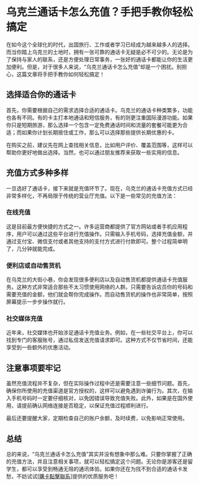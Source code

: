 # 乌克兰通话卡怎么充值？手把手教你轻松搞定

在如今这个全球化的时代，出国旅行、工作或者学习已经成为越来越多人的选择。而当你踏上乌克兰的土地时，拥有一张可靠的通话卡无疑是必不可少的。无论是为了保持与家人的联系，还是方便处理日常事务，一张好的通话卡都能让你的生活更加便利。但是，对于很多人来说，“乌克兰通话卡怎么充值”却是一个困扰。别担心，这篇文章将手把手教你如何轻松搞定！

## 选择适合你的通话卡

首先，你需要根据自己的需求选择合适的通话卡。乌克兰的通话卡种类繁多，功能也各有不同。有的卡主打本地通话和短信服务，有的则更注重国际漫游功能。如果你只是短期旅游，那么选择一个包含一定免费通话时间和流量的套餐可能更为合适；而如果你计划长期居住或工作，那么可以选择那些提供长期优惠的卡。

在购买之前，建议先在网上查找相关信息，比如用户评价、覆盖范围等，这样可以帮助你更好地做出选择。当然，也可以通过朋友推荐来获取一些实用的信息。

## 充值方式多种多样

一旦选好了通话卡，接下来就是充值环节了。现在，乌克兰的通话卡充值方式已经非常多样化，不再局限于传统的营业厅充值。以下是一些常见的充值方法：

### 在线充值

这是目前最方便快捷的方式之一。许多运营商都提供了官方网站或者手机应用程序，用户可以通过这些平台进行充值操作。只需输入手机号码，选择充值金额，并通过支付宝、微信支付或者其他支持的支付方式进行付款即可。整个过程简单明了，几分钟就能完成。

### 便利店或自动售货机

在乌克兰的大街小巷，你会发现很多便利店以及自动售货机都提供通话卡充值服务。这种方式非常适合那些不太习惯使用网络的人群。只需要告诉店员你的号码和需要充值的金额，他们就会帮你完成操作。而自动售货机的操作也非常简单，按照屏幕提示一步步操作就行。

### 社交媒体充值

近年来，社交媒体也开始涉足通话卡充值业务。例如，在一些社交平台上，你可以找到专门的客服账号，通过私信发送充值请求即可。这种方式不仅节省时间，还能享受到一些额外的优惠活动。

## 注意事项要牢记

虽然充值流程并不复杂，但在实际操作过程中还是需要注意一些细节问题。首先，确保你所使用的充值渠道是官方授权的，这样可以避免遇到诈骗行为。其次，在输入手机号码时一定要仔细核对，以免因错误导致充值失败。此外，如果是在国外使用，请提前确认网络连接是否稳定，以保证充值过程顺利进行。

最后还要提醒大家，定期检查自己的账户余额，及时续费，以免影响正常使用。

## 总结

总的来说，“乌克兰通话卡怎么充值”其实并没有想象中那么难。只要你掌握了正确的充值方法，并且注意相关事项，就可以轻松搞定这个问题。无论你是游客还是留学生，都可以享受到畅通无阻的通讯体验。如果你还在为找不到合适的通话卡发愁，不妨试试[[購卡點擊聯系](https://t.me/s/esim1088)]提供的优质服务吧！